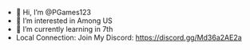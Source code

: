 - 👋 Hi, I’m @PGames123
- 👀 I’m interested in Among US
- 🌱 I’m currently learning in 7th
- Local Connection: Join My Discord: https://discord.gg/Md36a2AE2a
